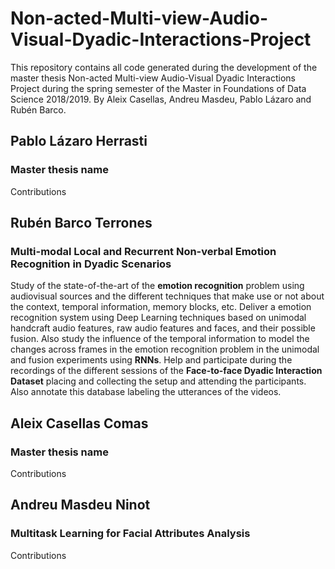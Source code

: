# Non-acted-Multi-view-Audio-Visual-Dyadic-Interactions-Project
This repository contains all code generated during the development of the master thesis Non-acted Multi-view Audio-Visual Dyadic Interactions Project during the spring semester of the Master in Foundations of Data Science 2018/2019. By Aleix Casellas, Andreu Masdeu, Pablo Lázaro and Rubén Barco.


## Pablo Lázaro Herrasti
### Master thesis name

Contributions

## Rubén Barco Terrones
### Multi-modal Local and Recurrent Non-verbal Emotion Recognition in Dyadic Scenarios

Study of the state-of-the-art of the **emotion recognition** problem using audiovisual sources and the different techniques that make use or not about the context, temporal information, memory blocks, etc. Deliver a emotion recognition system using Deep Learning techniques based on unimodal handcraft audio features, raw audio features and faces, and their possible fusion. Also study the influence of the temporal information to model the changes across frames in the emotion recognition problem in the unimodal and fusion experiments using **RNNs**. Help and participate during the recordings of the different sessions of the **Face-to-face Dyadic Interaction Dataset** placing and collecting the setup and attending the participants. Also annotate this database labeling the utterances of the videos.

## Aleix Casellas Comas
### Master thesis name

Contributions

## Andreu Masdeu Ninot
### Multitask Learning for Facial Attributes Analysis

Contributions
